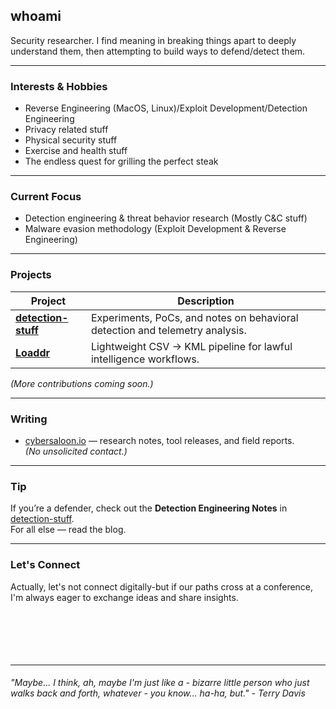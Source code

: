 ## whoami
Security researcher. I find meaning in breaking things apart to deeply understand them, then attempting to build ways to defend/detect them.

---

### Interests & Hobbies
- Reverse Engineering (MacOS, Linux)/Exploit Development/Detection Engineering
- Privacy related stuff 
- Physical security stuff
- Exercise and health stuff
- The endless quest for grilling the perfect steak
  
---

### Current Focus
- Detection engineering & threat behavior research (Mostly C&C stuff) 
- Malware evasion methodology (Exploit Development & Reverse Engineering)

---

### Projects
| Project | Description |
|----------|--------------|
| [**detection-stuff**](https://github.com/0xjyl/detection-stuff) | Experiments, PoCs, and notes on behavioral detection and telemetry analysis. |
| [**Loaddr**](https://github.com/0xjyl/loaddr) | Lightweight CSV → KML pipeline for lawful intelligence workflows. |

*(More contributions coming soon.)*

---

### Writing
- [cybersaloon.io](https://cybersaloon.io) — research notes, tool releases, and field reports.  
*(No unsolicited contact.)*

---

### Tip
If you’re a defender, check out the **Detection Engineering Notes** in [detection-stuff](https://github.com/0xjyl/detection-stuff).  
For all else — read the blog.

---

### Let's Connect

Actually, let's not connect digitally-but if our paths cross at a conference, I'm always eager to exchange ideas and share insights.
<br />
<br />
<br />
<br />
<br />
<br />

---

###### "Maybe... I think, ah, maybe I'm just like a - bizarre little person who just walks back and forth, whatever - you know... ha-ha, but." - Terry Davis
